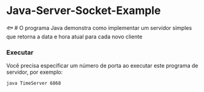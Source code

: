 # Java-Server-Socket-Example
:fish: # O programa Java demonstra como implementar um servidor simples que retorna a data e hora atual para cada novo cliente

### Executar

Você precisa especificar um número de porta ao executar este programa de servidor, por exemplo:
```
java TimeServer 6868
```
